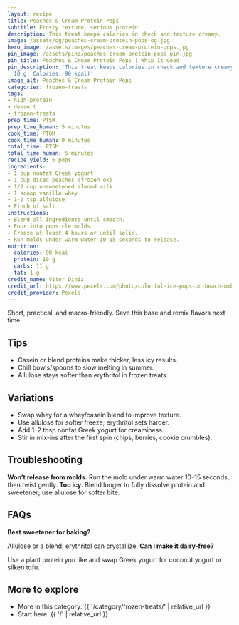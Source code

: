 ```yaml
---
layout: recipe
title: Peaches & Cream Protein Pops
subtitle: Frosty texture, serious protein
description: This treat keeps calories in check and texture creamy.
image: /assets/og/peaches-cream-protein-pops-og.jpg
hero_image: /assets/images/peaches-cream-protein-pops.jpg
pin_image: /assets/pins/peaches-cream-protein-pops-pin.jpg
pin_title: Peaches & Cream Protein Pops | Whip It Good
pin_description: 'This treat keeps calories in check and texture creamy. (Protein:
  10 g, Calories: 90 kcal)'
image_alt: Peaches & Cream Protein Pops
categories: frozen-treats
tags:
- high-protein
- dessert
- frozen-treats
prep_time: PT5M
prep_time_human: 5 minutes
cook_time: PT0M
cook_time_human: 0 minutes
total_time: PT5M
total_time_human: 5 minutes
recipe_yield: 6 pops
ingredients:
- 1 cup nonfat Greek yogurt
- 1 cup diced peaches (frozen ok)
- 1/2 cup unsweetened almond milk
- 1 scoop vanilla whey
- 1–2 tsp allulose
- Pinch of salt
instructions:
- Blend all ingredients until smooth.
- Pour into popsicle molds.
- Freeze at least 4 hours or until solid.
- Run molds under warm water 10–15 seconds to release.
nutrition:
  calories: 90 kcal
  protein: 10 g
  carbs: 11 g
  fat: 1 g
credit_name: Vitor Diniz
credit_url: https://www.pexels.com/photo/colorful-ice-pops-on-beach-umbrella-against-blue-sky-29794927/
credit_provider: Pexels
---
```

Short, practical, and macro-friendly. Save this base and remix flavors next time.

## Tips
- Casein or blend proteins make thicker, less icy results.
- Chill bowls/spoons to slow melting in summer.
- Allulose stays softer than erythritol in frozen treats.

## Variations
- Swap whey for a whey/casein blend to improve texture.
- Use allulose for softer freeze; erythritol sets harder.
- Add 1–2 tbsp nonfat Greek yogurt for creaminess.
- Stir in mix-ins after the first spin (chips, berries, cookie crumbles).

## Troubleshooting
**Won’t release from molds.** Run the mold under warm water 10–15 seconds, then twist gently.
**Too icy.** Blend longer to fully dissolve protein and sweetener; use allulose for softer bite.

## FAQs
**Best sweetener for baking?**

Allulose or a blend; erythritol can crystallize.
**Can I make it dairy-free?**

Use a plant protein you like and swap Greek yogurt for coconut yogurt or silken tofu.

## More to explore
- More in this category: {{ '/category/frozen-treats/' | relative_url }}
- Start here: {{ '/' | relative_url }}
